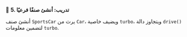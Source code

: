 🧪 **5. تدريب: أنشئ صنفًا فرعيًا**

أنشئ صنف `SportsCar` يرث من `Car`، ويضيف خاصية `turbo`، ويتجاوز دالة `drive()` لتضمين معلومات `turbo`.
